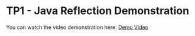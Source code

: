 # TP1 - Java Reflection Demonstration

You can watch the video demonstration here: [Demo Video](assets/video.mp4)
